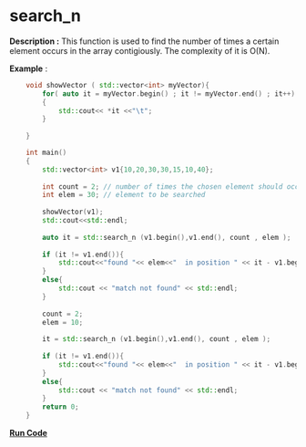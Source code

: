# search_n

**Description :**  This function is used to find the number of times a certain element occurs in the array contigiously. The complexity of it is O(N).

**Example** :

```cpp   
	void showVector ( std::vector<int> myVector){
		for( auto it = myVector.begin() ; it != myVector.end() ; it++)
		{
			std::cout<< *it <<"\t";
		}
		
	}

	int main()
	{
		std::vector<int> v1{10,20,30,30,15,10,40};
		
		int count = 2; // number of times the chosen element should occur in our array
		int elem = 30; // element to be searched 
		
		showVector(v1);
		std::cout<<std::endl;
		
		auto it = std::search_n (v1.begin(),v1.end(), count , elem );
		
		if (it != v1.end()){
			std::cout<<"found "<< elem<<"  in position " << it - v1.begin() <<" occuring " << count <<" times"<<std::endl;
		}
		else{
			std::cout << "match not found" << std::endl;
		}
		
		count = 2;
		elem = 10;
		
		it = std::search_n (v1.begin(),v1.end(), count , elem );
		
		if (it != v1.end()){
			std::cout<<"found "<< elem<<"  in position " << it - v1.begin() <<" occuring " << count <<" times"<<std::endl;
		}
		else{
			std::cout << "match not found" << std::endl;
		}
		return 0;
	}
```
**[Run Code](https://rextester.com/BAK39426)**